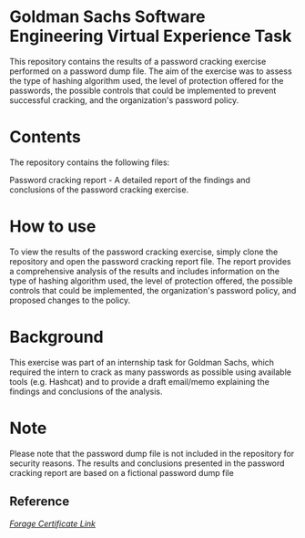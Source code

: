 # Goldman Sachs Software Engineering Virtual Experience Task

This repository contains the results of a password cracking exercise performed on a password dump file. The aim of the exercise was to assess the type of hashing algorithm used, the level of protection offered for the passwords, the possible controls that could be implemented to prevent successful cracking, and the organization's password policy.

# Contents

The repository contains the following files:

Password cracking report - A detailed report of the findings and conclusions of the password cracking exercise.

# How to use

To view the results of the password cracking exercise, simply clone the repository and open the password cracking report file. The report provides a comprehensive analysis of the results and includes information on the type of hashing algorithm used, the level of protection offered, the possible controls that could be implemented, the organization's password policy, and proposed changes to the policy.

# Background

This exercise was part of an internship task for Goldman Sachs, which required the intern to crack as many passwords as possible using available tools (e.g. Hashcat) and to provide a draft email/memo explaining the findings and conclusions of the analysis.

# Note

Please note that the password dump file is not included in the repository for security reasons. The results and conclusions presented in the password cracking report are based on a fictional password dump file

## Reference

[_Forage Certificate Link_](https://forage-uploads-prod.s3.amazonaws.com/completion-certificates/Goldman%20Sachs/NPdeQ43o8P9HJmJzg_Goldman%20Sachs_d48QkKEom2YctkEMA_1674576917550_completion_certificate.pdf)
